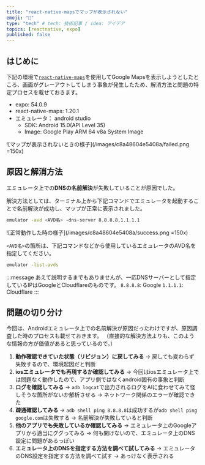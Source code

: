 ```yaml
---
title: "react-native-mapsでマップが表示されない"
emoji: "📍"
type: "tech" # tech: 技術記事 / idea: アイデア
topics: [reactnative, expo]
published: false
---
```


## はじめに
下記の環境で[`react-native-maps`](https://docs.expo.dev/versions/latest/sdk/map-view/)を使用してGoogle Mapsを表示しようとしたところ、画面がグレーアウトしてしまう事象が発生したため、解消方法と問題の特定プロセスを載せておきます。

- expo: 54.0.9
- react-native-maps: 1.20.1
- エミュレータ： android studio
  - SDK: Android 15.0(API Level 35)
  - Image: Google Play ARM 64 v8a System Image

![マップが表示されないときの様子](/images/c8a48604e5408a/failed.png =150x)

## 原因と解消方法
エミュレータ上での**DNSの名前解決**が失敗していることが原因でした。

解決方法としては、ターミナル上から下記コマンドでエミュレータを起動することで名前解決が成功し、マップが正常に表示されました。

```bash
emulator -avd <AVD名> -dns-server 8.8.8.8,1.1.1.1
```

![正常動作した時の様子](/images/c8a48604e5408a/success.png =150x)

`<AVD名>`の箇所は、下記コマンドなどから使用しているエミュレータのAVD名を指定してください。

```bash
emulator -list-avds
```

:::message
あえて説明するまでもありませんが、一応DNSサーバーとして指定しているIPはGoogleとCloudflareのものです。
`8.8.8.8`: Google
`1.1.1.1`: Cloudflare
:::

## 問題の切り分け
今回は、Androidエミュレータ上での名前解決が原因だったわけですが、原因調査した時のプロセスも載せておきます。
（直接的な解決方法よりも、このような情報の方が価値があると思っているので。）

1. **動作確認できていた状態（リビジョン）に戻してみる**
  → 戻しても変わらず失敗するので、環境起因だと判断
2. **iosエミュレータでも再現するか確認してみる**
  → 今回はiosエミュレータ上では問題なく動作したので、アプリ側ではなくandroid固有の事象と判断
3. **ログを確認してみる**
  → `adb logcat`で出力されるログをAIに食わせてみて怪しそうな箇所がないか解析させる
  → ネットワーク関係のエラーが確認できた
4. **疎通確認してみる**
  → `adb shell ping 8.8.8.8`は成功するが`adb shell ping google.com`は失敗する
  → 名前解決が失敗していると判断
5. **他のアプリでも失敗しているか確認してみる**
  → エミュレータ上のGoogleアプリから適当にググってみる
  → 何も開けないので、エミュレータ上のDNS設定に問題があるっぽい
6. **エミュレータ上のDNSを指定する方法を調べて試してみる**
  → エミュレータのDNS設定を指定する方法を調べて試す
  → あっけなく表示される
